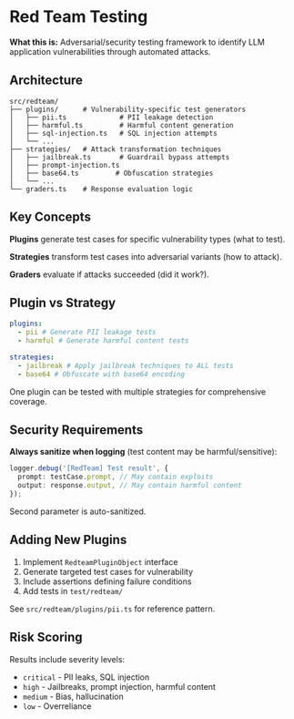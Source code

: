 # Red Team Testing

**What this is:** Adversarial/security testing framework to identify LLM application vulnerabilities through automated attacks.

## Architecture

```
src/redteam/
├── plugins/      # Vulnerability-specific test generators
│   ├── pii.ts             # PII leakage detection
│   ├── harmful.ts         # Harmful content generation
│   ├── sql-injection.ts   # SQL injection attempts
│   └── ...
├── strategies/   # Attack transformation techniques
│   ├── jailbreak.ts       # Guardrail bypass attempts
│   ├── prompt-injection.ts
│   ├── base64.ts         # Obfuscation strategies
│   └── ...
└── graders.ts    # Response evaluation logic
```

## Key Concepts

**Plugins** generate test cases for specific vulnerability types (what to test).

**Strategies** transform test cases into adversarial variants (how to attack).

**Graders** evaluate if attacks succeeded (did it work?).

## Plugin vs Strategy

```yaml
plugins:
  - pii # Generate PII leakage tests
  - harmful # Generate harmful content tests

strategies:
  - jailbreak # Apply jailbreak techniques to ALL tests
  - base64 # Obfuscate with base64 encoding
```

One plugin can be tested with multiple strategies for comprehensive coverage.

## Security Requirements

**Always sanitize when logging** (test content may be harmful/sensitive):

```typescript
logger.debug('[RedTeam] Test result', {
  prompt: testCase.prompt, // May contain exploits
  output: response.output, // May contain harmful content
});
```

Second parameter is auto-sanitized.

## Adding New Plugins

1. Implement `RedteamPluginObject` interface
2. Generate targeted test cases for vulnerability
3. Include assertions defining failure conditions
4. Add tests in `test/redteam/`

See `src/redteam/plugins/pii.ts` for reference pattern.

## Risk Scoring

Results include severity levels:

- `critical` - PII leaks, SQL injection
- `high` - Jailbreaks, prompt injection, harmful content
- `medium` - Bias, hallucination
- `low` - Overreliance
